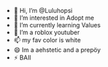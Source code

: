 - 👋 Hi, I’m @Luluhopsi
- 👀 I’m interested in Adopt me
- 🌱 I’m currently learning Values
- 💞️ I’m a roblox youtuber
- 📫 my fav color is white
- 😄 Im a aehstetic and a prepöy
- ⚡ BAII

<!---
Luluhopsi/Luluhopsi is a ✨ special ✨ repository because its `README.md` (this file) appears on your GitHub profile.
You can click the Preview link to take a look at your changes.
--->
